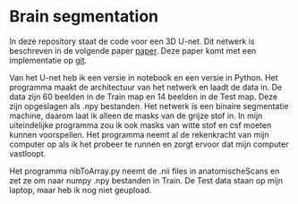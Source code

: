 # Brain segmentation

In deze repository staat de code voor een 3D U-net. Dit netwerk is beschreven in de volgende paper <a href="https://www.mdpi.com/2076-3417/9/3/404" target='_blank'>paper</a>. Deze paper komt met een implementatie op <a href="https://github.com/mrkolarik/3D-brain-segmentation" target='_blank'>git</a>. 

Van het U-net heb ik een versie in notebook en een versie in Python. Het programma maakt de architectuur van het netwerk en laadt de data in. De data zijn 60 beelden in de Train map en 14 beelden in de Test map. Deze zijn opgeslagen als .npy bestanden. Het netwerk is een binaire segmentatie machine, daarom laat ik alleen de masks van de grijze stof in. In mijn uiteindelijke programma zou ik ook masks van witte stof en csf moeten kunnen voorspellen. Het programma neemt al de rekenkracht van mijn computer op als ik het probeer te runnen en zorgt ervoor dat mijn computer vastloopt. 

Het programma nibToArray.py neemt de .nii files in anatomischeScans en zet ze om naar numpy .npy bestanden in Train. De Test data staan op mijn laptop, maar heb ik nog niet geupload. 
